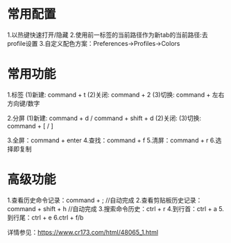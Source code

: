 # 常用配置
1.以热键快速打开/隐藏
2.使用前一标签的当前路径作为新tab的当前路径:去profile设置
3.自定义配色方案：Preferences->Profiles->Colors

# 常用功能
1.标签
(1)新建: command + t
(2)关闭: command + 2
(3)切换: command + 左右方向键/数字

2.分屏
(1)新建: command + d / command + shift + d
(2)关闭: 
(3)切换: command + [ / ]

3.全屏：command + enter
4.查找：command + f
5.清屏：command + r
6.选择即复制

# 高级功能
1.查看历史命令记录：command + ; //自动完成
2.查看剪贴板历史记录：command + shift + h //自动完成
3.搜索命令历史：ctrl + r
4.到行首：ctrl + a
5.到行尾：ctrl + e
6.ctrl + f/b



详情参见：https://www.cr173.com/html/48065_1.html

